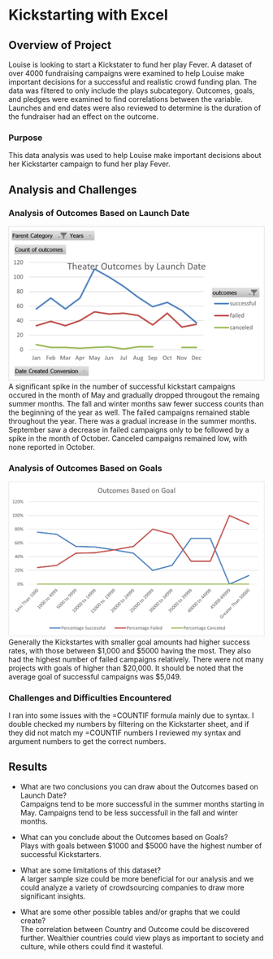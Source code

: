 # Kickstarting with Excel

## Overview of Project
Louise is looking to start a Kickstater to fund her play Fever. A dataset of over 4000 fundraising campaigns were examined to help Louise make important decisions for a successful and realistic crowd funding plan. The data was filtered to only include the plays subcategory. Outcomes, goals, and pledges were examined to find correlations between the variable. Launches and end dates were also reviewed to determine is the duration of the fundraiser had an effect on the outcome.


### Purpose
This data analysis was used to help Louise make important decisions about her Kickstarter campaign to fund her play Fever.

## Analysis and Challenges


### Analysis of Outcomes Based on Launch Date
![image_name](Theater_Outcomes_vs_Launch.png)<br>
A significant spike in the number of successful kickstart campaigns occured in the month of May and gradually dropped througout the remaing summer months. The fall and winter months saw fewer success counts than the beginning of the year as well. The failed campaigns remained stable throughout the year. There was a gradual increase in the summer months. September saw a decrease in failed campaigns only to be followed by a spike in the month of October. Canceled campaigns remained low, with none reported in October.


### Analysis of Outcomes Based on Goals
![image_name](Outcomes_vs_Goals.png)<br>
Generally the Kickstartes with smaller goal amounts had higher success rates, with those between $1,000 and $5000 having the most. They also had the highest number of failed campaigns relatively. There were not many projects with goals of higher than $20,000. It should be noted that the average goal of successful campaigns was $5,049.


### Challenges and Difficulties Encountered
I ran into some issues with the =COUNTIF formula mainly due to syntax. I double checked my numbers by filtering on the Kickstarter sheet, and if they did not match my =COUNTIF numbers I reviewed my syntax and argument numbers to get the correct numbers.

## Results

- What are two conclusions you can draw about the Outcomes based on Launch Date? <br>Campaigns tend to be more successful in the summer months starting in May. Campaigns tend to be less successfuil in the fall and winter months.

- What can you conclude about the Outcomes based on Goals? <br>Plays with goals between $1000 and $5000 have the highest number of successful Kickstarters.

- What are some limitations of this dataset? <br> A larger sample size could be more beneficial for our analysis and we could analyze a variety of crowdsourcing companies to draw more significant insights.

- What are some other possible tables and/or graphs that we could create?<br>The correlation between Country and Outcome could be discovered further. Wealthier countries could view plays as important to society and culture, while others could find it wasteful.
